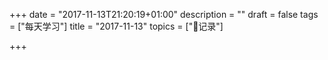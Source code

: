 +++
date = "2017-11-13T21:20:19+01:00"
description = ""
draft = false
tags = ["每天学习"]
title = "2017-11-13"
topics = ["记录"]

+++
